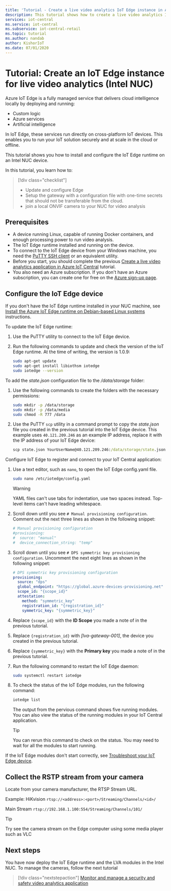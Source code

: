 ```yaml
---
title: 'Tutorial - Create a live video analytics IoT Edge instance in Azure IoT Central (Intel NUC)'
description: This tutorial shows how to create a live video analytics IoT Edge instance to use with the security and safety video analytics application template.
services: iot-central
ms.service: iot-central
ms.subservice: iot-central-retail
ms.topic: tutorial
ms.author: nandab
author: KishorIoT
ms.date: 07/01/2020
---
```

# Tutorial: Create an IoT Edge instance for live video analytics (Intel NUC)

Azure IoT Edge is a fully managed service that delivers cloud intelligence locally by deploying and running:

* Custom logic
* Azure services
* Artificial intelligence

In IoT Edge, these services run directly on cross-platform IoT devices. This enables you to run your IoT solution securely and at scale in the cloud or offline.

This tutorial shows you how to install and configure the IoT Edge runtime on an Intel NUC device.

In this tutorial, you learn how to:
> [!div class="checklist"]
> * Update and configure Edge
> * Setup the gateway with a configuration file with one-time secrets that should not be transferable from the cloud.
> * join a local ONVIF camera to your NUC for video analysis

## Prerequisites

* A device running Linux, capable of running Docker containers, and enough processing power to run video analysis.
* The IoT Edge runtime installed and running on the device.
* To connect to the IoT Edge device from your Windows machine, you need the [PuTTY SSH client](https://www.chiark.greenend.org.uk/~sgtatham/putty/latest.html) or an equivalent utility.
* Before you start, you should complete the previous [Create a live video analytics application in Azure IoT Central](./tutorial-public-safety-create-app.md) tutorial.
* You also need an Azure subscription. If you don't have an Azure subscription, you can create one for free on the [Azure sign-up page](https://aka.ms/createazuresubscription).

## Configure the IoT Edge device

If you don't have the IoT Edge runtime installed in your NUC machine, see [Install the Azure IoT Edge runtime on Debian-based Linux systems](https://docs.microsoft.com/azure/iot-edge/how-to-install-iot-edge-linux) instructions.

To update the IoT Edge runtime:

1. Use the PuTTY utility to connect to the IoT Edge device.

1. Run the following commands to update and check the version of the IoT Edge runtime. At the time of writing, the version is 1.0.9:

    ```bash
    sudo apt-get update
    sudo apt-get install libiothsm iotedge
    sudo iotedge --version
    ```

To add the *state.json* configuration file to the */data/storage* folder:

1. Use the following commands to create the folders with the necessary permissions:

    ```bash
    sudo mkdir -p /data/storage
    sudo mkdir -p /data/media
    sudo chmod -R 777 /data
    ```

1. Use the PuTTY `scp` utility in a command prompt to copy the *state.json* file you created in the previous tutorial into the IoT Edge device. This example uses `40.121.209.246` as an example IP address, replace it with the IP address of your IoT Edge device:

    ```cmd
    scp state.json YourUserName@40.121.209.246:/data/storage/state.json`
    ```

Configure IoT Edge to register and connect to your IoT Central application:

1. Use a text editor, such as `nano`, to open the IoT Edge config.yaml file.

    ```bash
    sudo nano /etc/iotedge/config.yaml
    ```

    > [!WARNING]
    > YAML files can't use tabs for indentation, use two spaces instead. Top-level items can't have leading whitespace.

1. Scroll down until you see `# Manual provisioning configuration`. Comment out the next three lines as shown in the following snippet:

    ```yaml
    # Manual provisioning configuration
    #provisioning:
    #  source: "manual"
    #  device_connection_string: "temp"
    ```

1. Scroll down until you see `# DPS symmetric key provisioning configuration`. Uncomment the next eight lines as shown in the following snippet:

    ```yaml
    # DPS symmetric key provisioning configuration
    provisioning:
      source: "dps"
      global_endpoint: "https://global.azure-devices-provisioning.net"
      scope_id: "{scope_id}"
      attestation:
        method: "symmetric_key"
        registration_id: "{registration_id}"
        symmetric_key: "{symmetric_key}"
    ```

1. Replace `{scope_id}` with the **ID Scope** you made a note of in the previous tutorial.

1. Replace `{registration_id}` with *[lva-gateway-001]*, the device you created in the previous tutorial.

1. Replace `{symmetric_key}` with the **Primary key** you made a note of in the previous tutorial.

1. Run the following command to restart the IoT Edge daemon:

    ```bash
    sudo systemctl restart iotedge
    ```

1. To check the status of the IoT Edge modules, run the following command:

    ```bash
    iotedge list
    ```

    The output from the pervious command shows five running modules. You can also view the status of the running modules in your IoT Central application.

    > [!TIP]
    > You can rerun this command to check on the status. You may need to wait for all the modules to start running.

If the IoT Edge modules don't start correctly, see [Troubleshoot your IoT Edge device](../../iot-edge/troubleshoot.md).

## Collect the RSTP stream from your camera

Locate from your camera manufacturer, the RTSP Stream URL.

Example: HiKvision
`rtsp://<address>:<port>/Streaming/Channels/<id>/`

Main Stream
`rtsp://192.168.1.100:554/Streaming/Channels/101/`

> [!TIP]
> Try see the camera stream on the Edge computer using some media player such as VLC

## Next steps

You have now deploy the IoT Edge runtime and the LVA modules in the Intel NUC.
To manage the cameras, follow the next tutorial

> [!div class="nextstepaction"]
> [Monitor and manage a security and safety video analytics application](./tutorial-public-safety-manage.md)
